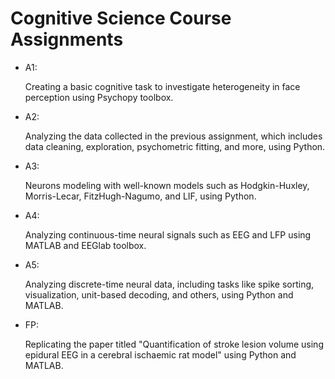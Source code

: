 # Cognitive Science Course Assignments
- A1:

  Creating a basic cognitive task to investigate heterogeneity in face perception using Psychopy toolbox.
- A2:

  Analyzing the data collected in the previous assignment, which includes data cleaning, exploration, psychometric fitting, and more, using Python.
- A3:

  Neurons modeling with well-known models such as Hodgkin-Huxley, Morris-Lecar, FitzHugh-Nagumo, and LIF, using Python.
- A4:

  Analyzing continuous-time neural signals such as EEG and LFP using MATLAB and EEGlab toolbox.
- A5:

  Analyzing discrete-time neural data, including tasks like spike sorting, visualization, unit-based decoding, and others, using Python and MATLAB.
- FP:

  Replicating the paper titled "Quantification of stroke lesion volume using epidural EEG in a cerebral ischaemic rat model" using Python and MATLAB.
